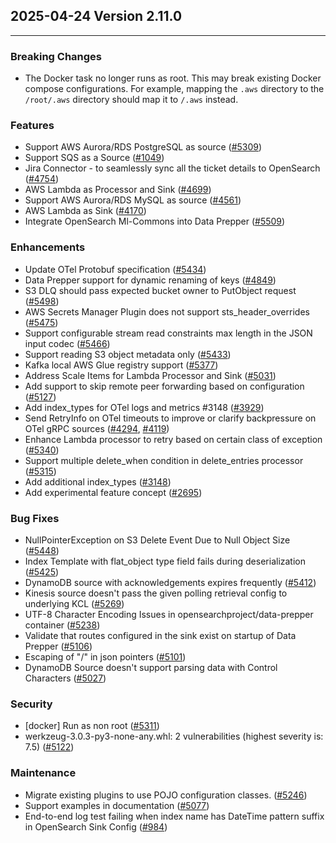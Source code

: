 ## 2025-04-24 Version 2.11.0

---

### Breaking Changes

* The Docker task no longer runs as root. This may break existing Docker compose configurations. For example, mapping the `.aws` directory to the `/root/.aws` directory should map it to `/.aws` instead.

### Features

* Support AWS Aurora/RDS PostgreSQL as source ([#5309](https://github.com/opensearch-project/data-prepper/issues/5309))
* Support SQS as a Source ([#1049](https://github.com/opensearch-project/data-prepper/issues/1049))
* Jira Connector - to seamlessly sync all the ticket details to OpenSearch ([#4754](https://github.com/opensearch-project/data-prepper/issues/4754))
* AWS Lambda as Processor and Sink ([#4699](https://github.com/opensearch-project/data-prepper/issues/4699))
* Support AWS Aurora/RDS MySQL as source ([#4561](https://github.com/opensearch-project/data-prepper/issues/4561))
* AWS Lambda as Sink ([#4170](https://github.com/opensearch-project/data-prepper/issues/4170))
* Integrate OpenSearch Ml-Commons into Data Prepper ([#5509](https://github.com/opensearch-project/data-prepper/issues/5509))

### Enhancements

* Update OTel Protobuf specification ([#5434](https://github.com/opensearch-project/data-prepper/pull/5434))
* Data Prepper support for dynamic renaming of keys ([#4849](https://github.com/opensearch-project/data-prepper/issues/4849))
* S3 DLQ should pass expected bucket owner to PutObject request ([#5498](https://github.com/opensearch-project/data-prepper/issues/5498))
* AWS Secrets Manager Plugin does not support sts_header_overrides ([#5475](https://github.com/opensearch-project/data-prepper/issues/5475))
* Support configurable stream read constraints max length in the JSON input codec ([#5466](https://github.com/opensearch-project/data-prepper/issues/5466))
* Support reading S3 object metadata only ([#5433](https://github.com/opensearch-project/data-prepper/issues/5433))
* Kafka local AWS Glue registry support ([#5377](https://github.com/opensearch-project/data-prepper/issues/5377))
* Address Scale Items for Lambda Processor and Sink ([#5031](https://github.com/opensearch-project/data-prepper/issues/5031))
* Add support to skip remote peer forwarding based on configuration ([#5127](https://github.com/opensearch-project/data-prepper/pull/5127))
* Add index_types for OTel logs and metrics #3148 ([#3929](https://github.com/opensearch-project/data-prepper/pull/3929))
* Send RetryInfo on OTel timeouts to improve or clarify backpressure on OTel gRPC sources ([#4294](https://github.com/opensearch-project/data-prepper/pull/4294), [#4119](https://github.com/opensearch-project/data-prepper/issues/4119))
* Enhance Lambda processor to retry based on certain class of exception ([#5340](https://github.com/opensearch-project/data-prepper/issues/5340))
* Support multiple delete_when condition in delete_entries processor ([#5315](https://github.com/opensearch-project/data-prepper/issues/5315))
* Add additional index_types ([#3148](https://github.com/opensearch-project/data-prepper/issues/3148))
* Add experimental feature concept ([#2695](https://github.com/opensearch-project/data-prepper/issues/2695))

### Bug Fixes

* NullPointerException on S3 Delete Event Due to Null Object Size ([#5448](https://github.com/opensearch-project/data-prepper/issues/5448))
* Index Template with flat_object type field fails during deserialization ([#5425](https://github.com/opensearch-project/data-prepper/issues/5425))
* DynamoDB source with acknowledgements expires frequently ([#5412](https://github.com/opensearch-project/data-prepper/issues/5412))
* Kinesis source doesn't pass the given polling retrieval config to underlying KCL ([#5269](https://github.com/opensearch-project/data-prepper/issues/5269))
* UTF-8 Character Encoding Issues in opensearchproject/data-prepper container ([#5238](https://github.com/opensearch-project/data-prepper/issues/5238))
* Validate that routes configured in the sink exist on startup of Data Prepper ([#5106](https://github.com/opensearch-project/data-prepper/issues/5106))
* Escaping of "/" in json pointers ([#5101](https://github.com/opensearch-project/data-prepper/issues/5101))
* DynamoDB Source doesn't support parsing data with Control Characters ([#5027](https://github.com/opensearch-project/data-prepper/issues/5027))

### Security

* [docker] Run as non root ([#5311](https://github.com/opensearch-project/data-prepper/issues/5311))
* werkzeug-3.0.3-py3-none-any.whl: 2 vulnerabilities (highest severity is: 7.5) ([#5122](https://github.com/opensearch-project/data-prepper/issues/5122))

### Maintenance

* Migrate existing plugins to use POJO configuration classes. ([#5246](https://github.com/opensearch-project/data-prepper/issues/5246))
* Support examples in documentation ([#5077](https://github.com/opensearch-project/data-prepper/issues/5077))
* End-to-end log test failing when index name has DateTime pattern suffix in OpenSearch Sink Config ([#984](https://github.com/opensearch-project/data-prepper/issues/984))

